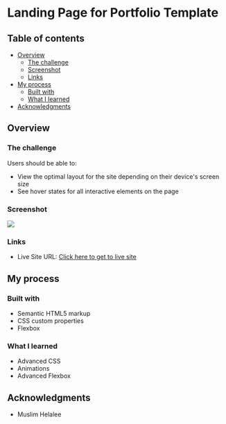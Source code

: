 # Landing Page for Portfolio Template 

## Table of contents

- [Overview](#overview)
  - [The challenge](#the-challenge)
  - [Screenshot](#screenshot)
  - [Links](#links)
- [My process](#my-process)
  - [Built with](#built-with)
  - [What I learned](#what-i-learned)
- [Acknowledgments](#acknowledgments)

## Overview

### The challenge

Users should be able to:

- View the optimal layout for the site depending on their device's screen size
- See hover states for all interactive elements on the page

### Screenshot

![](./screenshot.png)

### Links

- Live Site URL: [Click here to get to live site](https://beats-ayush-scarlett-portfolio.netlify.app/)

## My process

### Built with

- Semantic HTML5 markup
- CSS custom properties
- Flexbox

### What I learned

- Advanced CSS
- Animations
- Advanced Flexbox

## Acknowledgments

- Muslim Helalee
